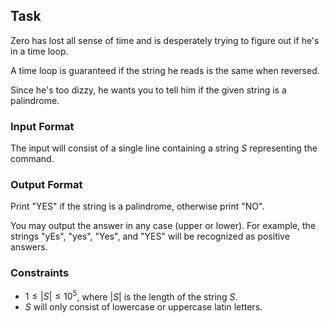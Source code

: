 ## Task

Zero has lost all sense of time and is desperately trying to figure out if he's in a time loop.

A time loop is guaranteed if the string he reads is the same when reversed.

Since he's too dizzy, he wants you to tell him if the given string is a palindrome.

### Input Format

The input will consist of a single line containing a string $S$ representing the command.

### Output Format

Print "YES" if the string is a palindrome, otherwise print "NO".

You may output the answer in any case (upper or lower). For example, the strings "yEs", "yes", "Yes", and "YES" will be recognized as positive answers.

### Constraints

*   $1 \leq |S| \leq 10^5$, where $|S|$ is the length of the string $S$.
*   $S$ will only consist of lowercase or uppercase latin letters.
